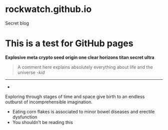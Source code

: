 # rockwatch.github.io
Secret blog
# This is a test for GitHub pages

**Explosive  meta  crypto seed origin one  clear  horizons  titan  secret  ultra**

> A comment here explains absolutely everything about life and the universe
*-kid*

------------

- 
Exploring through stages of time and space give birth to an endless outburst of incomprehensible imagination.
- Eating corn flakes is associated to minor bowel diseases and erectile dysfunction
- You shouldn't be reading this